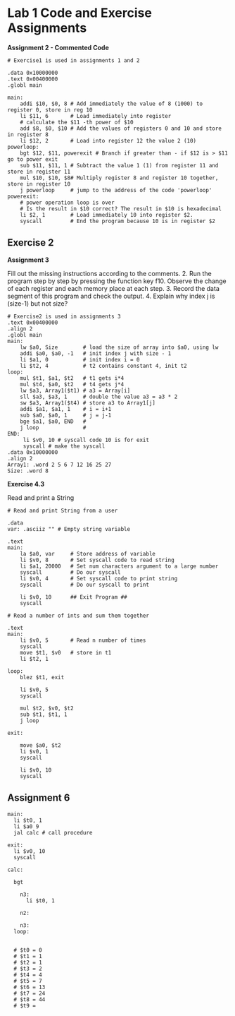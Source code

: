 # Lab 1 Code and Exercise Assignments

**Assignment 2 - Commented Code**

```assembly
# Exercise1 is used in assignments 1 and 2

.data 0x10000000
.text 0x00400000
.globl main

main:
	addi $10, $0, 8 # Add immediately the value of 8 (1000) to register 0, store in reg 10
	li $11, 6 		# Load immediately into register 
	# calculate the $11 -th power of $10
	add $8, $0, $10 # Add the values of registers 0 and 10 and store in register 8 
	li $12, 2		# Load into register 12 the value 2 (10)
powerloop:
	bgt $12, $11, powerexit # Branch if greater than - if $12 is > $11 go to power exit
	sub $11, $11, 1 # Subtract the value 1 (1) from register 11 and store in register 11
	mul $10, $10, $8# Multiply register 8 and register 10 together, store in register 10
	j powerloop 	# jump to the address of the code 'powerloop'
powerexit:
	# power operation loop is over
	# Is the result in $10 correct? The result in $10 is hexadecimal
	li $2, 1		# Load immediately 10 into register $2.
	syscall			# End the program because 10 is in register $2
```
## Exercise 2

**Assignment 3**

Fill out the missing instructions according to the comments.
2. Run the program step by step by pressing the function key f10. Observe the change of
each register and each memory place at each step.
3. Record the data segment of this program and check the output.
4. Explain why index j is (size-1) but not size? 


```assembly
# Exercise2 is used in assignments 3
.text 0x00400000
.align 2
.globl main
main:
	lw $a0, Size 		# load the size of array into $a0, using lw
	addi $a0, $a0, -1 	# init index j with size - 1
	li $a1, 0 			# init index i = 0
	li $t2, 4			# t2 contains constant 4, init t2
loop:
	mul $t1, $a1, $t2 	# t1 gets i*4
	mul $t4, $a0, $t2 	# t4 gets j*4
	lw $a3, Array1($t1) # a3 = Array[i]
	sll $a3, $a3, 1		# double the value a3 = a3 * 2
	sw $a3, Array1($t4)	# store a3 to Array1[j]
	addi $a1, $a1, 1	# i = i+1
	sub $a0, $a0, 1		# j = j-1
	bge $a1, $a0, END	#
	j loop				#
END:
	 li $v0, 10 # syscall code 10 is for exit
	 syscall # make the syscall
.data 0x10000000
.align 2
Array1: .word 2 5 6 7 12 16 25 27
Size: .word 8
```

**Exercise 4.3**

Read and print a String

```assembly
# Read and print String from a user

.data
var: .asciiz "" # Empty string variable

.text
main:
	la $a0, var		# Store address of variable
	li $v0, 8		# Set syscall code to read string
	li $a1, 20000	# Set num characters argument to a large number
	syscall			# Do our syscall
	li $v0, 4		# Set syscall code to print string
	syscall			# Do our syscall to print
	
	li $v0, 10		## Exit Program ##
	syscall
```

```assembly
# Read a number of ints and sum them together

.text
main:
	li $v0, 5 		# Read n number of times
	syscall	
	move $t1, $v0	# store in t1
	li $t2, 1
	
loop:
	blez $t1, exit
	
	li $v0, 5
	syscall
	
	mul $t2, $v0, $t2
	sub $t1, $t1, 1
	j loop

exit:

	move $a0, $t2
	li $v0, 1
	syscall
	
	li $v0, 10
	syscall
```

## Assignment 6

```
main:
  li $t0, 1
  li $a0 9
  jal calc # call procedure

exit:
  li $v0, 10
  syscall

calc:

  bgt
  
    n3:
      li $t0, 1

    n2:
    
    n3:
  loop:
    

  # $t0 = 0
  # $t1 = 1
  # $t2 = 1
  # $t3 = 2
  # $t4 = 4
  # $t5 = 7
  # $t6 = 13
  # $t7 = 24
  # $t8 = 44
  # $t9 = 



```


